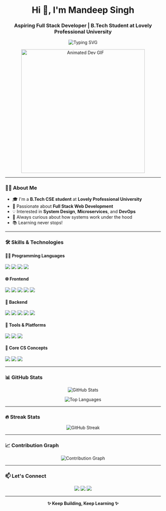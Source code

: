 <h1 align="center">Hi 👋, I'm Mandeep Singh</h1>
<h3 align="center">Aspiring Full Stack Developer | B.Tech Student at Lovely Professional University</h3>

<p align="center">
  <img src="https://readme-typing-svg.demolab.com?font=Fira+Code&duration=3000&pause=1000&color=37BDA6&center=true&vCenter=true&width=435&lines=Passionate+Full-Stack+Developer;Love+Clean+Code+%26+Design;Building+Scalable+Web+Apps;Open+Source+Enthusiast" alt="Typing SVG" />
</p>

<p align="center">
  <img src="https://cdn.dribbble.com/users/730703/screenshots/6581243/avento.gif" width="400" alt="Animated Dev GIF"/>
</p>

---

### 🧑‍🎓 About Me

- 🎓 I'm a **B.Tech CSE student** at **Lovely Professional University**
- 🔭 Passionate about **Full Stack Web Development**
- 💡 Interested in **System Design**, **Microservices**, and **DevOps**
- 🧠 Always curious about how systems work under the hood
- 📚 Learning never stops!

---

### 🛠️ Skills & Technologies

#### 👨‍💻 Programming Languages  
<p>
  <img src="https://img.shields.io/badge/C++-00599C?style=for-the-badge&logo=c%2B%2B&logoColor=white"/>
  <img src="https://img.shields.io/badge/JavaScript-F7DF1E?style=for-the-badge&logo=javascript&logoColor=black"/>
  <img src="https://img.shields.io/badge/TypeScript-007ACC?style=for-the-badge&logo=typescript&logoColor=white"/>
  <img src="https://img.shields.io/badge/Python-3776AB?style=for-the-badge&logo=python&logoColor=white"/>
</p>

#### 🌐 Frontend  
<p>
  <img src="https://img.shields.io/badge/HTML5-E34F26?style=for-the-badge&logo=html5&logoColor=white"/>
  <img src="https://img.shields.io/badge/CSS3-1572B6?style=for-the-badge&logo=css3&logoColor=white"/>
  <img src="https://img.shields.io/badge/Tailwind_CSS-38B2AC?style=for-the-badge&logo=tailwind-css&logoColor=white"/>
  <img src="https://img.shields.io/badge/React-20232a?style=for-the-badge&logo=react&logoColor=61DAFB"/>
  <img src="https://img.shields.io/badge/Next.js-000000?style=for-the-badge&logo=nextdotjs&logoColor=white"/>
</p>

#### 🔧 Backend  
<p>
  <img src="https://img.shields.io/badge/Node.js-339933?style=for-the-badge&logo=nodedotjs&logoColor=white"/>
  <img src="https://img.shields.io/badge/Express.js-000000?style=for-the-badge&logo=express&logoColor=white"/>
  <img src="https://img.shields.io/badge/NestJS-E0234E?style=for-the-badge&logo=nestjs&logoColor=white"/>
  <img src="https://img.shields.io/badge/JWT-000000?style=for-the-badge&logo=JSON%20web%20tokens&logoColor=white"/>
  <img src="https://img.shields.io/badge/Microservices-FF6F00?style=for-the-badge&logoColor=white"/>
</p>

#### 🧰 Tools & Platforms  
<p>
  <img src="https://img.shields.io/badge/Git-F05032?style=for-the-badge&logo=git&logoColor=white"/>
  <img src="https://img.shields.io/badge/Docker-2496ED?style=for-the-badge&logo=docker&logoColor=white"/>
  <img src="https://img.shields.io/badge/VSCode-007ACC?style=for-the-badge&logo=visual-studio-code&logoColor=white"/>
</p>

#### 🧠 Core CS Concepts  
<p>
  <img src="https://img.shields.io/badge/System%20Design-00C853?style=for-the-badge&logoColor=white"/>
  <img src="https://img.shields.io/badge/OOP-795548?style=for-the-badge&logoColor=white"/>
  <img src="https://img.shields.io/badge/DBMS-607D8B?style=for-the-badge&logoColor=white"/>
</p>

---

### 📊 GitHub Stats

<p align="center">
  <img src="https://github-readme-stats.vercel.app/api?username=mandeepnarotta&show_icons=true&theme=radical" alt="GitHub Stats" />
</p>

<p align="center">
  <img src="https://github-readme-stats.vercel.app/api/top-langs/?username=mandeepnarotta&layout=compact&theme=radical" alt="Top Languages" />
</p>

---

### 🔥 Streak Stats

<p align="center">
  <img src="https://streak-stats.demolab.com/?user=mandeepnarotta&theme=radical&hide_border=false" alt="GitHub Streak"/>
</p>

---

### 📈 Contribution Graph

<p align="center">
  <img src="https://github-readme-activity-graph.vercel.app/graph?username=mandeepnarotta&theme=react-dark&area=true&hide_border=true" alt="Contribution Graph"/>
</p>

---

### 📫 Let's Connect

<p align="center">
  <a href="mailto:your.email@example.com"><img src="https://img.shields.io/badge/Email-D14836?style=for-the-badge&logo=gmail&logoColor=white"/></a>
  <a href="https://www.linkedin.com/in/mandeepnarotta"><img src="https://img.shields.io/badge/LinkedIn-0A66C2?style=for-the-badge&logo=linkedin&logoColor=white"/></a>
  <a href="https://github.com/mandeepnarotta"><img src="https://img.shields.io/badge/GitHub-181717?style=for-the-badge&logo=github&logoColor=white"/></a>
</p>

---

<p align="center"><b>✨ Keep Building, Keep Learning ✨</b></p>
